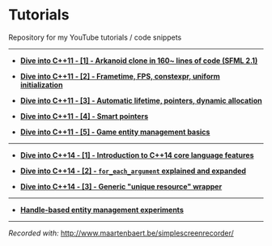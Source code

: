 Tutorials
=========

Repository for my YouTube tutorials / code snippets

---

* [**Dive into C++11 - [1] - Arkanoid clone in 160~ lines of code (SFML 2.1)**](https://www.youtube.com/watch?v=_4K3tsKa1Uc)

* [**Dive into C++11 - [2] - Frametime, FPS, constexpr, uniform initialization**](http://www.youtube.com/watch?v=tPbrWAbzyTE)

* [**Dive into C++11 - [3] - Automatic lifetime, pointers, dynamic allocation**](http://www.youtube.com/watch?v=0TGp0o1KnG8)

* [**Dive into C++11 - [4] - Smart pointers**](http://www.youtube.com/watch?v=zMdD-s5_BIY)

* [**Dive into C++11 - [5] - Game entity management basics**](https://www.youtube.com/watch?v=QAmtgvwHInM) 

---

* [**Dive into C++14 - [1] - Introduction to C++14 core language features**](https://www.youtube.com/watch?v=WZYKzCsACiw)

* [**Dive into C++14 - [2] - `for_each_argument` explained and expanded**](https://www.youtube.com/watch?v=Za92Tz_g0zQ)

* [**Dive into C++14 - [3] - Generic "unique resource" wrapper**](https://www.youtube.com/watch?v=Ehdl6j3Ace4)

---

* [**Handle-based entity management experiments**](https://www.youtube.com/watch?v=_-KSlhppzNE)

---


*Recorded with:* http://www.maartenbaert.be/simplescreenrecorder/
